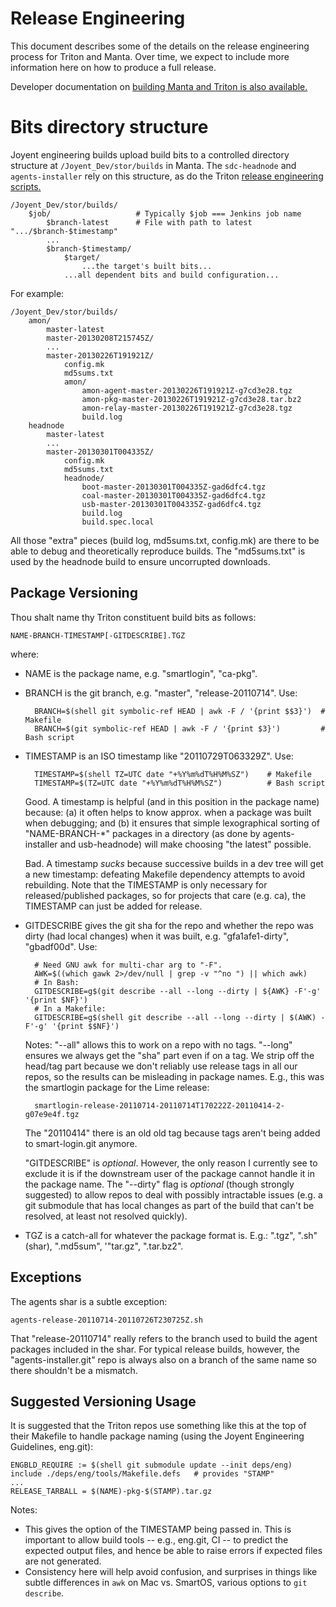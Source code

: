 <!--
    This Source Code Form is subject to the terms of the Mozilla Public
    License, v. 2.0. If a copy of the MPL was not distributed with this
    file, You can obtain one at http://mozilla.org/MPL/2.0/.
-->

<!--
    Copyright 2019 Joyent, Inc.
-->

# Release Engineering

This document describes some of the details on the release engineering process
for Triton and Manta. Over time, we expect to include more information here
on how to produce a full release.

Developer documentation on
[building Manta and Triton is also available.](https://github.com/joyent/triton/blob/master/docs/developer-guide/building.md)


# Bits directory structure

Joyent engineering builds upload build bits to a controlled directory structure at
`/Joyent_Dev/stor/builds` in Manta. The `sdc-headnode` and `agents-installer`
rely on this structure, as do the Triton
[release engineering scripts.](https://github.com/joyent/triton/blob/master/tools/releng)

    /Joyent_Dev/stor/builds/
        $job/                   # Typically $job === Jenkins job name
            $branch-latest      # File with path to latest ".../$branch-$timestamp"
            ...
            $branch-$timestamp/
                $target/
                    ...the target's built bits...
                ...all dependent bits and build configuration...

For example:

    /Joyent_Dev/stor/builds/
        amon/
            master-latest
            master-20130208T215745Z/
            ...
            master-20130226T191921Z/
                config.mk
                md5sums.txt
                amon/
                    amon-agent-master-20130226T191921Z-g7cd3e28.tgz
                    amon-pkg-master-20130226T191921Z-g7cd3e28.tar.bz2
                    amon-relay-master-20130226T191921Z-g7cd3e28.tgz
                    build.log
        headnode
            master-latest
            ...
            master-20130301T004335Z/
                config.mk
                md5sums.txt
                headnode/
                    boot-master-20130301T004335Z-gad6dfc4.tgz
                    coal-master-20130301T004335Z-gad6dfc4.tgz
                    usb-master-20130301T004335Z-gad6dfc4.tgz
                    build.log
                    build.spec.local

All those "extra" pieces (build log, md5sums.txt, config.mk)
are there to be able to debug and theoretically reproduce builds.
The "md5sums.txt" is used by the headnode build to ensure uncorrupted
downloads.


## Package Versioning

Thou shalt name thy Triton constituent build bits as follows:

    NAME-BRANCH-TIMESTAMP[-GITDESCRIBE].TGZ

where:

- NAME is the package name, e.g. "smartlogin", "ca-pkg".
- BRANCH is the git branch, e.g. "master", "release-20110714". Use:

        BRANCH=$(shell git symbolic-ref HEAD | awk -F / '{print $$3}')  # Makefile
        BRANCH=$(git symbolic-ref HEAD | awk -F / '{print $3}')         # Bash script

- TIMESTAMP is an ISO timestamp like "20110729T063329Z". Use:

        TIMESTAMP=$(shell TZ=UTC date "+%Y%m%dT%H%M%SZ")    # Makefile
        TIMESTAMP=$(TZ=UTC date "+%Y%m%dT%H%M%SZ")          # Bash script

  Good. A timestamp is helpful (and in this position in the package name)
  because: (a) it often helps to know approx. when a package was built when
  debugging; and (b) it ensures that simple lexographical sorting of
  "NAME-BRANCH-*" packages in a directory (as done by agents-installer and
  usb-headnode) will make choosing "the latest" possible.

  Bad. A timestamp *sucks* because successive builds in a dev tree will get a
  new timestamp: defeating Makefile dependency attempts to avoid rebuilding.
  Note that the TIMESTAMP is only necessary for released/published packages,
  so for projects that care (e.g. ca), the TIMESTAMP can just be added for
  release.

- GITDESCRIBE gives the git sha for the repo and whether the repo was dirty
  (had local changes) when it was built, e.g. "gfa1afe1-dirty", "gbadf00d".
  Use:

        # Need GNU awk for multi-char arg to "-F".
        AWK=$((which gawk 2>/dev/null | grep -v "^no ") || which awk)
        # In Bash:
        GITDESCRIBE=g$(git describe --all --long --dirty | ${AWK} -F'-g' '{print $NF}')
        # In a Makefile:
        GITDESCRIBE=g$(shell git describe --all --long --dirty | $(AWK) -F'-g' '{print $$NF}')

  Notes: "--all" allows this to work on a repo with no tags. "--long"
  ensures we always get the "sha" part even if on a tag. We strip off the
  head/tag part because we don't reliably use release tags in all our
  repos, so the results can be misleading in package names. E.g., this
  was the smartlogin package for the Lime release:

        smartlogin-release-20110714-20110714T170222Z-20110414-2-g07e9e4f.tgz

  The "20110414" there is an old old tag because tags aren't being added
  to smart-login.git anymore.

  "GITDESCRIBE" is *optional*. However, the only reason I currently see to
  exclude it is if the downstream user of the package cannot handle it in
  the package name. The "--dirty" flag is *optional* (though strongly
  suggested) to allow repos to deal with possibly intractable issues (e.g. a
  git submodule that has local changes as part of the build that can't be
  resolved, at least not resolved quickly).

- TGZ is a catch-all for whatever the package format is. E.g.: ".tgz",
  ".sh" (shar), ".md5sum", '"tar.gz", ".tar.bz2".


## Exceptions

The agents shar is a subtle exception:

    agents-release-20110714-20110726T230725Z.sh

That "release-20110714" really refers to the branch used to build the
agent packages included in the shar. For typical release builds, however,
the "agents-installer.git" repo is always also on a branch of the same
name so there shouldn't be a mismatch.



## Suggested Versioning Usage

It is suggested that the Triton repos use something like this at the top of
their Makefile to handle package naming (using the Joyent Engineering
Guidelines, eng.git):

    ENGBLD_REQUIRE := $(shell git submodule update --init deps/eng)
    include ./deps/eng/tools/Makefile.defs   # provides "STAMP"
    ...
    RELEASE_TARBALL = $(NAME)-pkg-$(STAMP).tar.gz


Notes:
- This gives the option of the TIMESTAMP being passed in. This is important
  to allow build tools -- e.g., eng.git, CI -- to
  predict the expected output files, and hence be able to raise errors if
  expected files are not generated.
- Consistency here will help avoid confusion, and surprises in things like
  subtle differences in `awk` on Mac vs. SmartOS, various options to
  `git describe`.
